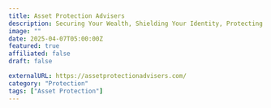 ```yaml
---
title: Asset Protection Advisers
description: Securing Your Wealth, Shielding Your Identity, Protecting Your Future.
image: ""
date: 2025-04-07T05:00:00Z
featured: true
affiliated: false
draft: false

externalURL: https://assetprotectionadvisers.com/
category: "Protection"
tags: ["Asset Protection"]
---
```

